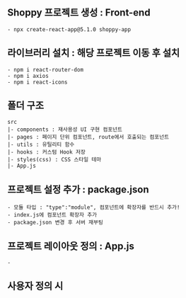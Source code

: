 ## Shoppy 프로젝트 생성 : Front-end
    - npx create-react-app@5.1.0 shoppy-app

## 라이브러리 설치 : 해당 프로젝트 이동 후 설치
    - npm i react-router-dom
    - npm i axios
    - npm i react-icons

## 폴더 구조
    src
    |- components : 재사용성 UI 구현 컴포넌트
    |- pages : 페이지 단위 컴포넌트, route에서 호출되는 컴포넌트
    |- utils : 유틸리티 함수
    |- hooks : 커스텀 Hook 저장
    |- styles(css) : CSS 스타일 테마
    |- App.js

## 프로젝트 설정 추가 : package.json
    - 모듈 타입 : "type":"module", 컴포넌트에 확장자를 반드시 추가!
    - index.js에 컴포넌트 확장자 추가
    - package.json 변경 후 서버 재부팅

## 프로젝트 레이아웃 정의 : App.js
    - 

## 사용자 정의 시
